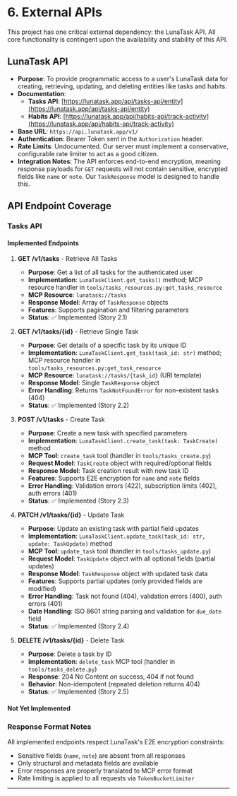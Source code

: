 # 6. External APIs

This project has one critical external dependency: the LunaTask API. All core functionality is contingent upon the availability and stability of this API.

## LunaTask API

*   **Purpose**: To provide programmatic access to a user's LunaTask data for creating, retrieving, updating, and deleting entities like tasks and habits.
*   **Documentation**:
    *   **Tasks API**: [https://lunatask.app/api/tasks-api/entity](https://lunatask.app/api/tasks-api/entity)
    *   **Habits API**: [https://lunatask.app/api/habits-api/track-activity](https://lunatask.app/api/habits-api/track-activity)
*   **Base URL**: `https://api.lunatask.app/v1/`
*   **Authentication**: Bearer Token sent in the `Authorization` header.
*   **Rate Limits**: Undocumented. Our server must implement a conservative, configurable rate limiter to act as a good citizen.
*   **Integration Notes**: The API enforces end-to-end encryption, meaning response payloads for `GET` requests will not contain sensitive, encrypted fields like `name` or `note`. Our `TaskResponse` model is designed to handle this.

## API Endpoint Coverage

### Tasks API

#### Implemented Endpoints

1. **GET /v1/tasks** - Retrieve All Tasks
   - **Purpose**: Get a list of all tasks for the authenticated user
   - **Implementation**: `LunaTaskClient.get_tasks()` method; MCP resource handler in `tools/tasks_resources.py:get_tasks_resource`
   - **MCP Resource**: `lunatask://tasks`
   - **Response Model**: Array of `TaskResponse` objects
   - **Features**: Supports pagination and filtering parameters
   - **Status**: ✅ Implemented (Story 2.1)

2. **GET /v1/tasks/{id}** - Retrieve Single Task
   - **Purpose**: Get details of a specific task by its unique ID  
   - **Implementation**: `LunaTaskClient.get_task(task_id: str)` method; MCP resource handler in `tools/tasks_resources.py:get_task_resource`
   - **MCP Resource**: `lunatask://tasks/{task_id}` (URI template)
   - **Response Model**: Single `TaskResponse` object
   - **Error Handling**: Returns `TaskNotFoundError` for non-existent tasks (404)
   - **Status**: ✅ Implemented (Story 2.2)

3. **POST /v1/tasks** - Create Task
   - **Purpose**: Create a new task with specified parameters
   - **Implementation**: `LunaTaskClient.create_task(task: TaskCreate)` method
   - **MCP Tool**: `create_task` tool (handler in `tools/tasks_create.py`)
   - **Request Model**: `TaskCreate` object with required/optional fields
   - **Response Model**: Task creation result with new task ID
   - **Features**: Supports E2E encryption for `name` and `note` fields
   - **Error Handling**: Validation errors (422), subscription limits (402), auth errors (401)
   - **Status**: ✅ Implemented (Story 2.3)

4. **PATCH /v1/tasks/{id}** - Update Task
   - **Purpose**: Update an existing task with partial field updates
   - **Implementation**: `LunaTaskClient.update_task(task_id: str, update: TaskUpdate)` method
   - **MCP Tool**: `update_task` tool (handler in `tools/tasks_update.py`)
   - **Request Model**: `TaskUpdate` object with all optional fields (partial updates)
   - **Response Model**: `TaskResponse` object with updated task data
   - **Features**: Supports partial updates (only provided fields are modified)
   - **Error Handling**: Task not found (404), validation errors (400), auth errors (401)
   - **Date Handling**: ISO 8601 string parsing and validation for `due_date` field
   - **Status**: ✅ Implemented (Story 2.4)

5. **DELETE /v1/tasks/{id}** - Delete Task
   - **Purpose**: Delete a task by ID
   - **Implementation**: `delete_task` MCP tool (handler in `tools/tasks_delete.py`)
   - **Response**: 204 No Content on success, 404 if not found
   - **Behavior**: Non-idempotent (repeated deletion returns 404)
   - **Status**: ✅ Implemented (Story 2.5)

#### Not Yet Implemented

### Response Format Notes

All implemented endpoints respect LunaTask's E2E encryption constraints:
- Sensitive fields (`name`, `note`) are absent from all responses
- Only structural and metadata fields are available
- Error responses are properly translated to MCP error format
- Rate limiting is applied to all requests via `TokenBucketLimiter`

---
